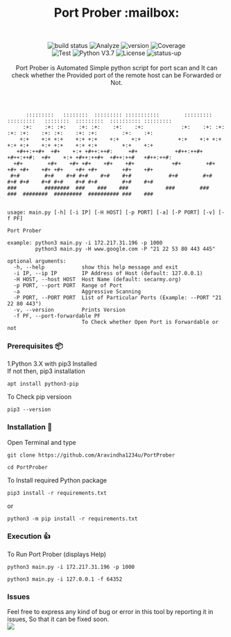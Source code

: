 <h1 align="center">Port Prober  :mailbox:</h1><br> 
<p align="center">
  <img src="https://img.shields.io/badge/build-passed-brightgreen" alt="build status">
  <img src="https://img.shields.io/badge/analyze-passed-rightgreen" alt="Analyze">
  <img src="https://img.shields.io/badge/tests-477%20passed%2C%202%20failed-red" alt="version">
  <img src="https://img.shields.io/badge/coverage-75%25-green" alt="Coverage"></br>
  <img src="https://img.shields.io/badge/dependencies-up%20to%20date-brightgreen" alt="Test">
  <img src="https://img.shields.io/badge/python-v3.7-blue" alt="Python V3.7">
  <img src="https://img.shields.io/badge/license-MIT-green" alt="License">
  <img src="https://img.shields.io/badge/Status-up-brightgreen" alt="status-up"><br><br>
  Port Prober is Automated Simple python script for port scan and It can check whether the Provided port of the remote host can be Forwarded or Not.
</p><br>

```

      :::::::::   ::::::::  ::::::::: :::::::::::        :::::::::  :::::::::   ::::::::  :::::::::  :::::::::: ::::::::: 
     :+:    :+: :+:    :+: :+:    :+:    :+:            :+:    :+: :+:    :+: :+:    :+: :+:    :+: :+:        :+:    :+: 
    +:+    +:+ +:+    +:+ +:+    +:+    +:+            +:+    +:+ +:+    +:+ +:+    +:+ +:+    +:+ +:+        +:+    +:+  
   +#++:++#+  +#+    +:+ +#++:++#:     +#+            +#++:++#+  +#++:++#:  +#+    +:+ +#++:++#+  +#++:++#   +#++:++#:    
  +#+        +#+    +#+ +#+    +#+    +#+            +#+        +#+    +#+ +#+    +#+ +#+    +#+ +#+        +#+    +#+    
 #+#        #+#    #+# #+#    #+#    #+#            #+#        #+#    #+# #+#    #+# #+#    #+# #+#        #+#    #+#     
###         ########  ###    ###    ###            ###        ###    ###  ########  #########  ########## ###    ###    


usage: main.py [-h] [-i IP] [-H HOST] [-p PORT] [-a] [-P PORT] [-v] [-f PF]

Port Prober 

example: python3 main.py -i 172.217.31.196 -p 1000
         python3 main.py -H www.google.com -P "21 22 53 80 443 445" 

optional arguments:
  -h, --help            show this help message and exit
  -i IP, --ip IP        IP Address of Host (default: 127.0.0.1) 
  -H HOST, --host HOST  Host Name (default: secarmy.org) 
  -p PORT, --port PORT  Range of Port
  -a                    Aggressive Scanning
  -P PORT, --PORT PORT  List of Particular Ports (Example: --PORT "21 22 80 443")
  -v, --version         Prints Version
  -f PF, --port-forwardable PF
                        To Check whether Open Port is Forwardable or not

```

### Prerequisites  :package:
1.Python 3.X with pip3 Installed  
If not then, pip3 installation  
```
apt install python3-pip
```  
To Check pip versioon  
```
pip3 --version
```

### Installation  :floppy_disk:
Open Terminal and type
```
git clone https://github.com/Aravindha1234u/PortProber

cd PortProber
```

To Install required Python package

```
pip3 install -r requirements.txt
```
or
```
python3 -m pip install -r requirements.txt
```

### Execution  :+1:
To Run Port Prober (displays Help)

```
python3 main.py -i 172.217.31.196 -p 1000

python3 main.py -i 127.0.0.1 -f 64352
```

### Issues
Feel free to express any kind of bug or error in this tool by reporting it in issues, So that it can be fixed soon.<br>
<a href="https://github.com/Aravindha1234u/PortProber/issues"><img src="https://img.shields.io/badge/issues-0-yellow" /></a>
